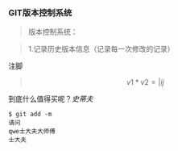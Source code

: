  ### GIT版本控制系统

> 版本控制系统：

> 1.记录历史版本信息（记录每一次修改的记录）



注脚

[^201-23234表述为手动阀手动阀手动阀手动阀]: http://www.sdf.com

>$$
>v1*v2=|i j
>$$

到底什么值得买呢？*史蒂夫*





```shell
$ git add -m
请问
qwe士大夫大师傅
士大夫
```





